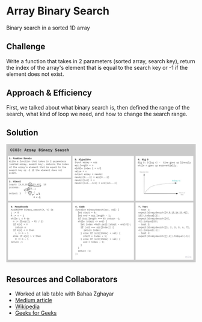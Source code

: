 # Array Binary Search

Binary search in a sorted 1D array

## Challenge

Write a function that takes in 2 parameters (sorted array, search key), return the index of the array's element that is equal to the search key or -1 if the element does not exist.

## Approach & Efficiency

First, we talked about what binary search is, then defined the range of the search, what kind of loop we need, and how to change the search range.

## Solution

![image](../assets/ArrayBinarySearch.jpg)

## Resources and Collaborators

- Worked at lab table with Bahaa Zghayar
- [Medium article](https://medium.com/@jeffrey.allen.lewis/javascript-algorithms-explained-binary-search-25064b896470)
- [Wikipedia](https://en.wikipedia.org/wiki/Binary_search_algorithm)
- [Geeks for Geeks](https://www.geeksforgeeks.org/binary-search-in-javascript/)
